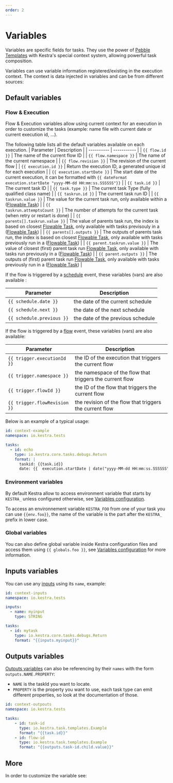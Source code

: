 ```yaml
---
order: 2
---
```


# Variables

Variables are specific fields for tasks. They use the power of [Pebble Templates](https://pebbletemplates.io/) with Kestra's special context system, allowing powerful task composition.

Variables can use variable information registered/existing in the execution context. The context is data injected in variables and can be from different sources:


## Default variables

### Flow & Execution

Flow & Execution variables allow using current context for an execution in order to customize the tasks (example: name file with current date or current execution id, ...).

The following table lists all the default variables available on each execution.
| Parameter | Description |
| ---------- | ----------- |
|  <code v-pre>{{ flow.id }}</code> | The name of the current flow ID |
|  <code v-pre>{{ flow.namespace }}</code> | The name of the current namespace |
|  <code v-pre>{{ flow.revision }}</code> | The revision of the current flow |
|  <code v-pre>{{ execution.id }}</code> | Return the execution ID, a generated unique id for each execution |
|  <code v-pre>{{ execution.startDate }}</code> | The start date of the current execution, it can be formatted with <code v-pre>{{ dateFormat execution.startDate  "yyyy-MM-dd HH:mm:ss.SSSSSS"}}</code> |
|  <code v-pre>{{ task.id }}</code> | The current task ID |
|  <code v-pre>{{ task.type }}</code> | The current task Type (fully qualified class name) |
|  <code v-pre>{{ taskrun.id }}</code> | The current task run ID |
|  <code v-pre>{{ taskrun.value }}</code> | The value for the current task run, only available within a ([Flowable Task](../flowable)) |
|  <code v-pre>{{ taskrun.attemptsCount }}</code> | The number of attempts for the current task (when retry or restart is done) |
|  <code v-pre>{{ parents[].taskrun.value }}</code> | The value of parents task run, the index is based on closest [Flowable Task](../flowable), only available with tasks previsouly in a ([Flowable Task](../flowable)) |
|  <code v-pre>{{ parents[].outputs }}</code> | The outputs of parents task run, the index is based on closest [Flowable Task](../flowable), only available with tasks previously run in a ([Flowable Task](../flowable)) |
|  <code v-pre>{{ parent.taskrun.value }}</code> | The value of closest (first) parent task run [Flowable Task](../flowable), only available with tasks run previously in a ([Flowable Task](../flowable)) |
|  <code v-pre>{{ parent.outputs }}</code> | The outputs of (first) parent task run [Flowable Task](../flowable), only available with tasks previously run in a ([Flowable Task](../flowable)) |

If the flow is triggered by a [schedule](../triggers/schedule.md) event, these variables (vars) are also available :

| Parameter | Description |
| ---------- | ----------- |
|  <code v-pre>{{ schedule.date }}</code> | the date of the current schedule |
|  <code v-pre>{{ schedule.next }}</code> | the date of the next schedule |
|  <code v-pre>{{ schedule.previous }}</code> | the date of the previous schedule |

If the flow is triggered by a [flow](../triggers/flow.md) event, these variables (vars) are also available:

| Parameter | Description |
| ---------- | ----------- |
|  <code v-pre>{{ trigger.executionId }}</code> | the ID of the execution that triggers the current flow |
|  <code v-pre>{{ trigger.namespace }}</code> | the namespace of the flow that triggers the current flow |
|  <code v-pre>{{ trigger.flowId }}</code> | the ID of the flow that triggers the current flow |
|  <code v-pre>{{ trigger.flowRevision }}</code> | the revision of the flow that triggers the current flow |

Below is an example of a typical usage:

```yaml
id: context-example
namespace: io.kestra.tests

tasks:
  - id: echo
    type: io.kestra.core.tasks.debugs.Return
    format: |
      taskid: {{task.id}}
      date: {{  execution.startDate | date("yyyy-MM-dd HH:mm:ss.SSSSSS") }}
```

### Environment variables

By default Kestra allow to access environment variable that starts by `KESTRA_` unless configured otherwise, see [Variables configuration](../../administrator-guide/configuration/others/README.md#variables-configuration).

To access an environnement variable `KESTRA_FOO` from one of your task you can use `{{env.foo}}`, the name of the variable is the part after the `KESTRA_` prefix in lower case.

### Global variables

You can also define global variable inside Kestra configuration files and access them using `{{ globals.foo }}`, see [Variables configuration](../../administrator-guide/configuration/others/README.md#variables-configuration) for more information.

## Inputs variables
You can use any [inputs](../inputs/README.md) using its `name`, example:

```yaml
id: context-inputs
namespace: io.kestra.tests

inputs:
  - name: myinput
    type: STRING

tasks:
  - id: mytask
    type: io.kestra.core.tasks.debugs.Return
    format: "{{inputs.myinput}}"
```

## Outputs variables
[Outputs variables](../outputs/README.md) can also be referencing by their `names` with the form
`outputs.NAME.PROPERTY`:
- `NAME` is the taskId you want to locate.
- `PROPERTY` is the property you want to use, each task type can emit different properties, so look at the
documentation of those.

```yaml
id: context-outpouts
namespace: io.kestra.tests

tasks:
    - id: task-id
      type: io.kestra.task.templates.Example
      format: "{{task.id}}"
    - id: flow-id
      type: io.kestra.task.templates.Example
      format: "{{outputs.task-id.child.value}}"
```

## More

In order to customize the variable see:

<ChildTableOfContents :max="1" />
